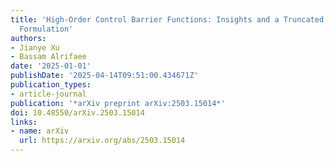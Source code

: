 ```yaml
---
title: 'High-Order Control Barrier Functions: Insights and a Truncated Taylor-Based
  Formulation'
authors:
- Jianye Xu
- Bassam Alrifaee
date: '2025-01-01'
publishDate: '2025-04-14T09:51:00.434671Z'
publication_types:
- article-journal
publication: '*arXiv preprint arXiv:2503.15014*'
doi: 10.48550/arXiv.2503.15014
links:
- name: arXiv
  url: https://arxiv.org/abs/2503.15014
---
```

